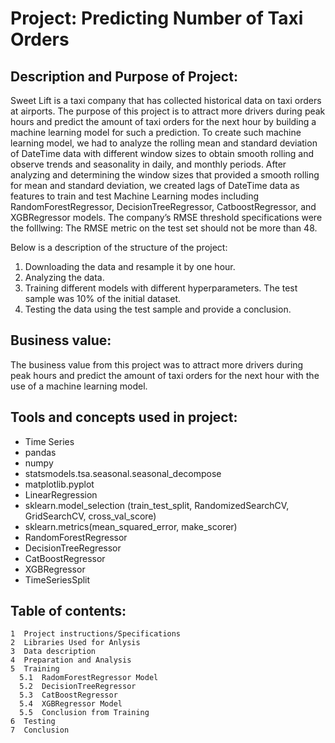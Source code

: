 # Project: **Predicting Number of Taxi Orders**

## Description and Purpose of Project:

Sweet Lift is a taxi company that has collected historical data on taxi orders at airports. The purpose of this project is to attract more drivers during peak hours and predict the amount of taxi orders for the next hour by building a machine learning model for such a prediction. To create such machine learning model, we had to analyze the rolling mean and standard deviation of DateTime data with different window sizes to obtain smooth rolling and observe trends and seasonality in daily, and monthly periods. After analyzing and determining the window sizes that provided a smooth rolling for mean and standard deviation, we created lags of DateTime data as features to train and test Machine Learning modes including RandomForestRegressor, DecisionTreeRegressor, CatboostRegressor, and XGBRegressor models. The company’s RMSE threshold specifications were the folllwing: The RMSE metric on the test set should not be more than 48.

Below is a description of the structure of the project: 

1. Downloading  the data and resample it by one hour.
2. Analyzing the data.
3. Training different models with different hyperparameters. The test sample was 10% of the initial dataset.
4. Testing the data using the test sample and provide a conclusion.


## Business value:

The business value from this project was to attract more drivers during peak hours and predict the amount of taxi orders for the next hour with the use of a machine learning model. 

## Tools and concepts used in project:
- Time Series
- pandas
- numpy
- statsmodels.tsa.seasonal.seasonal_decompose
- matplotlib.pyplot
- LinearRegression
- sklearn.model_selection (train_test_split, RandomizedSearchCV, GridSearchCV, cross_val_score)
- sklearn.metrics(mean_squared_error, make_scorer)
- RandomForestRegressor 
- DecisionTreeRegressor
- CatBoostRegressor
- XGBRegressor 
- TimeSeriesSplit

## Table of contents:
```
1  Project instructions/Specifications
2  Libraries Used for Anlysis
3  Data description
4  Preparation and Analysis
5  Training
  5.1  RadomForestRegressor Model
  5.2  DecisionTreeRegressor
  5.3  CatBoostRegressor
  5.4  XGBRegressor Model
  5.5  Conclusion from Training
6  Testing
7  Conclusion
```


